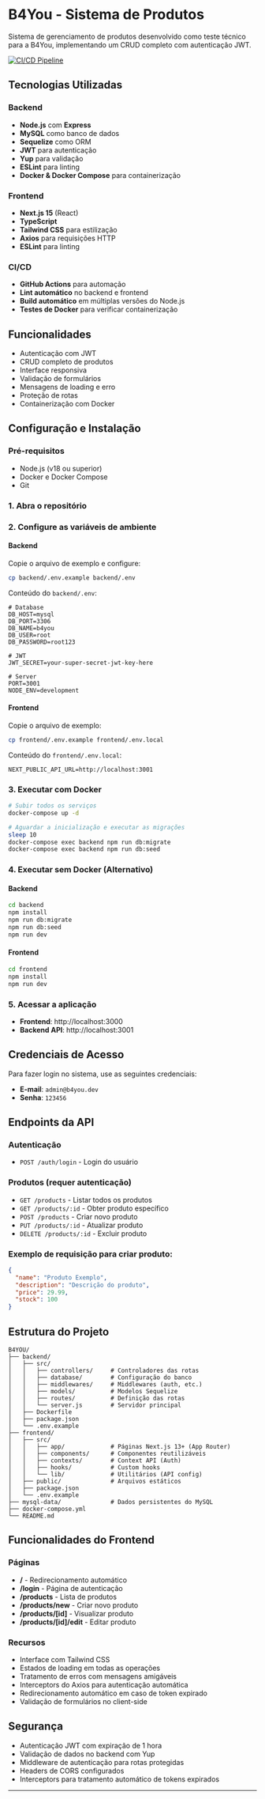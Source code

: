 # B4You - Sistema de Produtos

Sistema de gerenciamento de produtos desenvolvido como teste técnico para a B4You, implementando um CRUD completo com autenticação JWT.

[![CI/CD Pipeline](https://github.com/migueldefrias/FullstackApplicationProject/actions/workflows/ci.yml/badge.svg)](https://github.com/migueldefrias/FullstackApplicationProject/actions/workflows/ci.yml)

## Tecnologias Utilizadas

### Backend
- **Node.js** com **Express**
- **MySQL** como banco de dados
- **Sequelize** como ORM
- **JWT** para autenticação
- **Yup** para validação
- **ESLint** para linting
- **Docker & Docker Compose** para containerização

### Frontend
- **Next.js 15** (React)
- **TypeScript**
- **Tailwind CSS** para estilização
- **Axios** para requisições HTTP
- **ESLint** para linting

### CI/CD
- **GitHub Actions** para automação
- **Lint automático** no backend e frontend
- **Build automático** em múltiplas versões do Node.js
- **Testes de Docker** para verificar containerização

## Funcionalidades

- Autenticação com JWT
- CRUD completo de produtos
- Interface responsiva
- Validação de formulários
- Mensagens de loading e erro
- Proteção de rotas
- Containerização com Docker

## Configuração e Instalação

### Pré-requisitos
- Node.js (v18 ou superior)
- Docker e Docker Compose
- Git

### 1. Abra o repositório


### 2. Configure as variáveis de ambiente

#### Backend
Copie o arquivo de exemplo e configure:
```bash
cp backend/.env.example backend/.env
```

Conteúdo do `backend/.env`:
```env
# Database
DB_HOST=mysql
DB_PORT=3306
DB_NAME=b4you
DB_USER=root
DB_PASSWORD=root123

# JWT
JWT_SECRET=your-super-secret-jwt-key-here

# Server
PORT=3001
NODE_ENV=development
```

#### Frontend
Copie o arquivo de exemplo:
```bash
cp frontend/.env.example frontend/.env.local
```

Conteúdo do `frontend/.env.local`:
```env
NEXT_PUBLIC_API_URL=http://localhost:3001
```

### 3. Executar com Docker

```bash
# Subir todos os serviços
docker-compose up -d

# Aguardar a inicialização e executar as migrações
sleep 10
docker-compose exec backend npm run db:migrate
docker-compose exec backend npm run db:seed
```

### 4. Executar sem Docker (Alternativo)

#### Backend
```bash
cd backend
npm install
npm run db:migrate
npm run db:seed
npm run dev
```

#### Frontend
```bash
cd frontend
npm install
npm run dev
```

### 5. Acessar a aplicação
- **Frontend**: http://localhost:3000
- **Backend API**: http://localhost:3001

## Credenciais de Acesso

Para fazer login no sistema, use as seguintes credenciais:

- **E-mail**: `admin@b4you.dev`
- **Senha**: `123456`

## Endpoints da API

### Autenticação
- `POST /auth/login` - Login do usuário

### Produtos (requer autenticação)
- `GET /products` - Listar todos os produtos
- `GET /products/:id` - Obter produto específico
- `POST /products` - Criar novo produto
- `PUT /products/:id` - Atualizar produto
- `DELETE /products/:id` - Excluir produto

### Exemplo de requisição para criar produto:
```json
{
  "name": "Produto Exemplo",
  "description": "Descrição do produto",
  "price": 29.99,
  "stock": 100
}
```

## Estrutura do Projeto

```
B4YOU/
├── backend/
│   ├── src/
│   │   ├── controllers/     # Controladores das rotas
│   │   ├── database/        # Configuração do banco
│   │   ├── middlewares/     # Middlewares (auth, etc.)
│   │   ├── models/          # Modelos Sequelize
│   │   ├── routes/          # Definição das rotas
│   │   └── server.js        # Servidor principal
│   ├── Dockerfile
│   ├── package.json
│   └── .env.example
├── frontend/
│   ├── src/
│   │   ├── app/             # Páginas Next.js 13+ (App Router)
│   │   ├── components/      # Componentes reutilizáveis
│   │   ├── contexts/        # Context API (Auth)
│   │   ├── hooks/           # Custom hooks
│   │   └── lib/             # Utilitários (API config)
│   ├── public/              # Arquivos estáticos
│   ├── package.json
│   └── .env.example
├── mysql-data/              # Dados persistentes do MySQL
├── docker-compose.yml
└── README.md
```

## Funcionalidades do Frontend

### Páginas
- **/** - Redirecionamento automático
- **/login** - Página de autenticação
- **/products** - Lista de produtos
- **/products/new** - Criar novo produto
- **/products/[id]** - Visualizar produto
- **/products/[id]/edit** - Editar produto

### Recursos
- Interface com Tailwind CSS
- Estados de loading em todas as operações
- Tratamento de erros com mensagens amigáveis
- Interceptors do Axios para autenticação automática
- Redirecionamento automático em caso de token expirado
- Validação de formulários no client-side

## Segurança

- Autenticação JWT com expiração de 1 hora
- Validação de dados no backend com Yup
- Middleware de autenticação para rotas protegidas
- Headers de CORS configurados
- Interceptors para tratamento automático de tokens expirados
---
